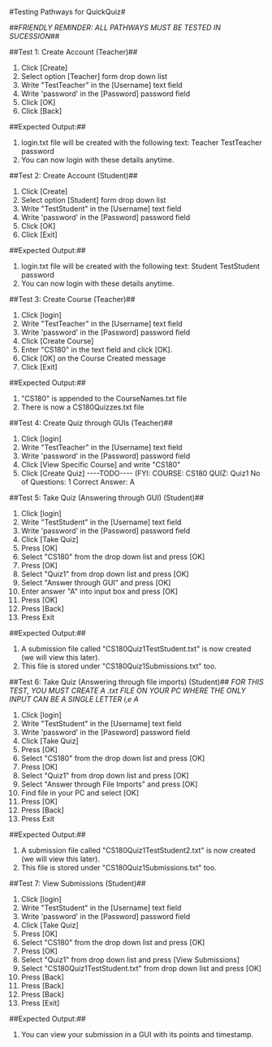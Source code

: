 #Testing Pathways for QuickQuiz#

##*FRIENDLY REMINDER: ALL PATHWAYS MUST BE TESTED IN SUCESSION*##

##Test 1: Create Account (Teacher)##
1. Click [Create]
2. Select option [Teacher] form drop down list
3. Write "TestTeacher" in the [Username] text field
4. Write 'password' in the [Password] password field
5. Click [OK]
6. Click [Back]

##Expected Output:##
1. login.txt file will be created with the following text:
Teacher
TestTeacher
password
2. You can now login with these details anytime.

##Test 2: Create Account (Student)##

1. Click [Create]
2. Select option [Student] form drop down list
3. Write "TestStudent" in the [Username] text field
4. Write 'password' in the [Password] password field
5. Click [OK]
6. Click [Exit]

##Expected Output:##
1. login.txt file will be created with the following text:
Student
TestStudent
password
2. You can now login with these details anytime.

##Test 3: Create Course (Teacher)##
1. Click [login]
2. Write "TestTeacher" in the [Username] text field
3. Write 'password' in the [Password] password field
4. Click [Create Course]
5. Enter "CS180" in the text field and click [OK].
6. Click [OK] on the Course Created message
7. Click [Exit]

##Expected Output:##
1. "CS180" is appended to the CourseNames.txt file
2. There is now a CS180Quizzes.txt file 

##Test 4: Create Quiz through GUIs (Teacher)##
1. Click [login]
2. Write "TestTeacher" in the [Username] text field
3. Write 'password' in the [Password] password field
4. Click [View Specific Course] and write "CS180"
5. Click [Create Quiz]
----TODO----
(FYI:
COURSE: CS180
QUIZ: Quiz1
No of Questions: 1
Correct Answer: A

##Test 5: Take Quiz (Answering through GUI) (Student)##
1. Click [login]
2. Write "TestStudent" in the [Username] text field
3. Write 'password' in the [Password] password field
4. Click [Take Quiz]
5. Press [OK]
6. Select "CS180" from the drop down list and press [OK]
7. Press [OK]
8. Select "Quiz1" from drop down list and press [OK]
9. Select "Answer through GUI" and press [OK]
10. Enter answer "A" into input box and press [OK]
11. Press [OK]
12. Press [Back]
13. Press Exit

##Expected Output:##
1. A submission file called "CS180Quiz1TestStudent.txt" is now created (we will view this later).
2. This file is stored under "CS180Quiz1Submissions.txt" too.

##Test 6: Take Quiz (Answering through file imports) (Student)##
*FOR THIS TEST, YOU MUST CREATE A .txt FILE ON YOUR PC WHERE THE ONLY INPUT CAN BE A SINGLE LETTER i,e A*
1. Click [login]
2. Write "TestStudent" in the [Username] text field
3. Write 'password' in the [Password] password field
4. Click [Take Quiz]
5. Press [OK]
6. Select "CS180" from the drop down list and press [OK]
7. Press [OK]
8. Select "Quiz1" from drop down list and press [OK]
9. Select "Answer through File Imports" and press [OK]
10. Find file in your PC and select [OK]
11. Press [OK]
12. Press [Back]
13. Press Exit

##Expected Output:##
1. A submission file called "CS180Quiz1TestStudent2.txt" is now created (we will view this later).
2. This file is stored under "CS180Quiz1Submissions.txt" too.

##Test 7: View Submissions (Student)##
1. Click [login]
2. Write "TestStudent" in the [Username] text field
3. Write 'password' in the [Password] password field
4. Click [Take Quiz]
5. Press [OK]
6. Select "CS180" from the drop down list and press [OK]
7. Press [OK]
8. Select "Quiz1" from drop down list and press [View Submissions]
9. Select "CS180Quiz1TestStudent.txt" from drop down list and press [OK]
10. Press [Back]
11. Press [Back]
12. Press [Back]
13. Press [Exit]

##Expected Output:##
1. You can view your submission in a GUI with its points and timestamp.

